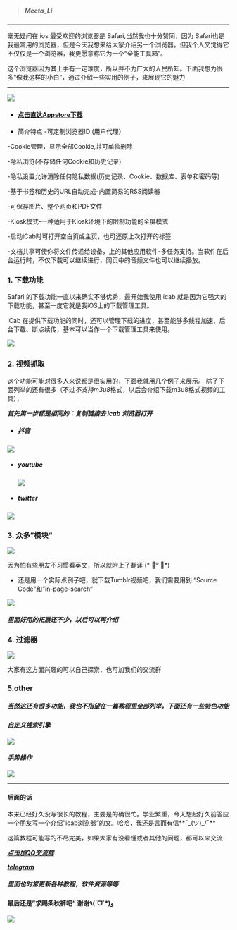 

>#####   Meeta_Li
* * *
   
   
   毫无疑问在 ios 最受欢迎的浏览器是 Safari,当然我也十分赞同，因为 Safari也是我最常用的浏览器，但是今天我想来给大家介绍另一个浏览器。但我个人又觉得它不仅仅是一个浏览器，我更愿意称它为一个“全能工具箱”。
   
   这个浏览器因为其上手有一定难度，所以并不为广大的人民所知。下面我想为很多“像我这样的小白”，通过介绍一些实用的例子，来展现它的魅力

* * *

![](https://ws1.sinaimg.cn/mw690/0076dY5Wgy1fyaq9c3o61j30cr0crq4y.jpg)


* #### [点击直达Appstore下载](https://itunes.apple.com/cn/app/icab-mobile-web-browser/id308111628?mt=8)

* 简介特点
  -可定制浏览器ID (用户代理）

-Cookie管理，显示全部Cookie,并可单独删除

-隐私浏览(不存储任何Cookie和历史记录)


-隐私设置允许清除任何隐私数据(历史记录、Cookie、数据库、表单和密码等)

-基于书签和历史的URL自动完成-内置简易的RSS阅读器

-可保存图片、整个网页和PDF文件

-Kiosk模式-一种适用于Kiosk环境下的限制功能的全屏模式

-启动iCab时可打开空白页或主页，也可还原上次打开的标签

-文档共享可使你将文件传递给设备，上的其他应用软件-多任务支持。当软件在后台运行时，不仅下载可以继续进行，网页中的音频文件也可以继续播放。

### 1.  下载功能

   Safari 的下载功能一直以来确实不够优秀，最开始我使用 icab 就是因为它强大的下载功能，甚至一度它就是我iOS上的下载管理工具。

   iCab 在提供下载功能的同时，还可以管理下载的进度，甚至能够多线程加速、后台下载、断点续传，基本可以当作一个下载管理工具来使用。


  
  ![](https://ws1.sinaimg.cn/mw690/0076dY5Wgy1fyaqpxdh04j30pr0zkq4g.jpg)
​    


### 2. 视频抓取

这个功能可能对很多人来说都是很实用的，下面我就用几个例子来展示。
除了下面列举的还有很多（不过*不支持m3u8*格式，以后会介绍下载m3u8格式视频的工具），

***首先第一步都是相同的：复制链接去 icab 浏览器打开***

* ##### 抖音
 
 
 <img src="https://ws1.sinaimg.cn/large/0076dY5Wgy1fyaw8a5tiqg306e0dw1ky.gif"/>


* ##### youtube
  ![](https://ws1.sinaimg.cn/large/0076dY5Wgy1fyarvj5juvj30gf0zkgna.jpg)



* ##### twitter
 
 
 ![](https://ws1.sinaimg.cn/large/0076dY5Wgy1fyarzwlbtzj30gf0zkgns.jpg)

### 3. 众多”模块“

![](https://ws1.sinaimg.cn/large/0076dY5Wgy1fyas53p1x2j30ss0zk774.jpg)


因为怕有些朋友不习惯看英文，所以就附上了翻译 (* ॑ᐜ ॑*)


* 还是用一个实际点例子吧，就下载Tumblr视频吧，我们需要用到 “Source Code"和”in-page-search“


![](https://ws1.sinaimg.cn/large/0076dY5Wgy1fyastq8qypj305h0zkjsc.jpg)


##### 里面好用的拓展还不少，以后可以再介绍


### 4. 过滤器


![](https://ws1.sinaimg.cn/large/0076dY5Wgy1fyat051mqfj30720zkjs6.jpg)

大家有这方面兴趣的可以自己探索，也可加我们的交流群

### 5.other

##### 当然这还有很多功能，我也不指望在一篇教程里全部列举，下面还有一些特色功能

#### *自定义搜索引擎*

![](https://ws1.sinaimg.cn/large/0076dY5Wgy1fyat84ka91j30gf0zkdhi.jpg)


#### *手势操作*


![](https://ws1.sinaimg.cn/large/0076dY5Wgy1fyat8xy1nuj30v90xutb8.jpg)



* * *
#### 后面的话
本来已经好久没写很长的教程，主要是的确很忙。学业繁重，今天想起好久前答应一个朋友写一个介绍”icab浏览器“的文。哈哈，我还是言而有信**¯\_(ツ)_/¯**

这篇教程可能写的不尽完美，如果大家有没看懂或者其他的问题，都可以来交流

***[点击加QQ交流群](https://jq.qq.com/?_wv=1027&k=5QWSSfE)***


***[telegram](https://t.me/meetaclub)***
##### 里面也时常更新各种教程，软件资源等等


#### 最后还是”求赐条秋裤吧“ 谢谢٩(ˊᗜˋ*)و
![](https://ws1.sinaimg.cn/large/0076dY5Wgy1fyatrubqidj30fs0no0uq.jpg)

